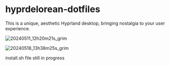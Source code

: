 # hyprdelorean-dotfiles
This is a unique, aesthetic Hyprland desktop, bringing nostalgia to your user experience. 

![20240511_12h20m21s_grim](https://github.com/danii-ree/hyprdelorean-dotfiles/assets/142275709/e55ea260-c7d5-4e9a-814d-62a7c515cf5c)

![20240518_13h38m25s_grim](https://github.com/danii-ree/hyprdelorean-dotfiles/assets/142275709/0c7bc4e9-8de1-46e7-95b7-d86472f904d1)

install.sh file still in progress
